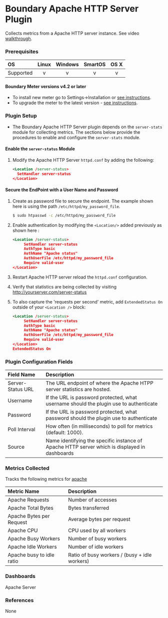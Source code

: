 # Boundary Apache HTTP Server Plugin

Collects metrics from a Apache HTTP server instance. See video [walkthrough](https://help.boundary.com/hc/articles/201991151).

### Prerequisites

|     OS    | Linux | Windows | SmartOS | OS X |
|:----------|:-----:|:-------:|:-------:|:----:|
| Supported |   v   |    v    |    v    |  v   |

#### Boundary Meter versions v4.2 or later 

- To install new meter go to Settings->Installation or [see instructions](https://help.boundary.com/hc/en-us/sections/200634331-Installation).
- To upgrade the meter to the latest version - [see instructions](https://help.boundary.com/hc/en-us/articles/201573102-Upgrading-the-Boundary-Meter).

### Plugin Setup

- The Boundary Apache HTTP Server plugin depends on the `server-stats` module for collecting metrics. The sections below provide the procedures to enable and configure the `server-stats` module.

#### Enable the `server-status` Module

1. Modify the Apache HTTP Server `httpd.conf` by adding the following:

     ```xml
     <Location /server-status>
       SetHandler server-status
     </Location>
     ```

#### Secure the EndPoint with a User Name and Password
1. Create as password file to secure the endpoint. The example shown here is using the path `/etc/httpd/my_password_file`.

     ```bash
     $ sudo htpasswd -c /etc/httpd/my_password_file
     ```
2. Enable authentication by modifying the `<Location/>` added previously as shown here :

     ```xml
	<Location /server-status>
          SetHandler server-status
          AuthType basic
          AuthName "Apache status"
          AuthUserFile /etc/httpd/my_password_file
          Require valid-user
	</Location>
    ```
3. Restart Apache HTTP server reload the `httpd.conf` configuration.
4. Verify that statistics are being collected by visiting http://yourserver.com/server-status
5. To also capture the 'requests per second' metric, add `ExtendedStatus On` outside of your `<Location />` block:

     ```xml
	<Location /server-status>
          SetHandler server-status
          AuthType basic
          AuthName "Apache status"
          AuthUserFile /etc/httpd/my_password_file
          Require valid-user
	</Location>
	ExtendedStatus On
    ```

### Plugin Configuration Fields

|Field Name       |Description                                                                                  |
|:----------------|:--------------------------------------------------------------------------------------------|
|Server-Status URL|The URL endpoint of where the Apache HTPP server statistics are hosted.                      |
|Username         |If the URL is password protected, what username should the plugin use to authenticate        |
|Password         |If the URL is password protected, what password should the plugin use to authenticate        |
|Poll Interval    |How often (in milliseconds) to poll for metrics (default: 1000).                             | 
|Source           |Name identifying the specific instance of Apache HTTP server which is displayed in dashboards|

### Metrics Collected
Tracks the following metrics for [apache](http://httpd.apache.org/)

|Metric Name              |Description                                  |
|:------------------------|:--------------------------------------------|
|Apache Requests          |Number of accesses                           |
|Apache Total Bytes       |Bytes transferred                            |
|Apache Bytes per Request |Average bytes per request                    |
|Apache CPU               |CPU used by all workers                      |
|Apache Busy Workers      |Number of busy workers                       |
|Apache Idle Workers      |Number of idle workers                       |
|Apache busy to idle ratio|Ratio of busy workers / (busy + idle workers)|

### Dashboards

Apache Server

### References

None
